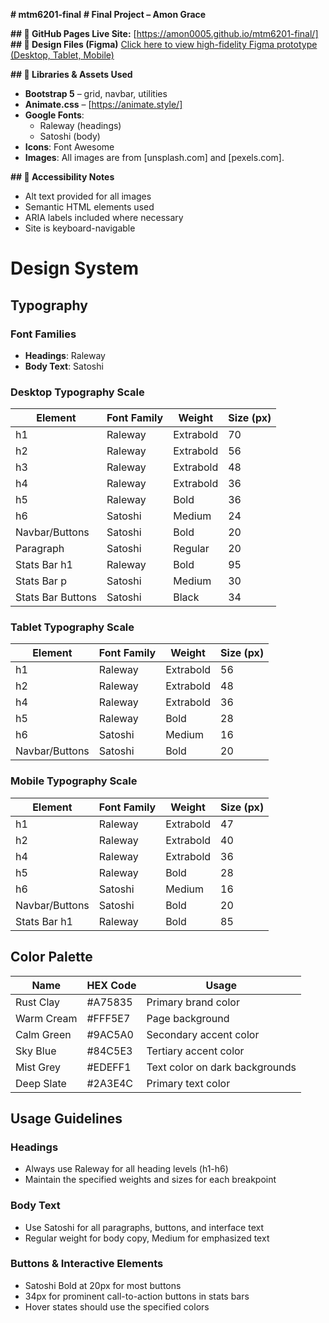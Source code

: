 **# mtm6201-final**
**# Final Project – Amon Grace**

**## 🔗 GitHub Pages Live Site:**
[https://amon0005.github.io/mtm6201-final/]
**## 📐 Design Files (Figma)**
[Click here to view high-fidelity Figma prototype (Desktop, Tablet, Mobile)](https://www.figma.com/design/WXIUbTBEAf7abBNh2UpKw4/Animal-Shelter-Website?node-id=79-674&t=KkLZgWoaPtzpUxk7-1)

**## 🧩 Libraries & Assets Used**

- ****Bootstrap 5**** – grid, navbar, utilities
- ****Animate.css**** – [https://animate.style/]
- ****Google Fonts****:
  - Raleway (headings)
  - Satoshi (body)
- ****Icons****: Font Awesome
- ****Images****: All images are from [unsplash.com] and [pexels.com].

**## 🧪 Accessibility Notes**

- Alt text provided for all images
- Semantic HTML elements used
- ARIA labels included where necessary
- Site is keyboard-navigable

# Design System

## Typography

### Font Families
- **Headings**: Raleway
- **Body Text**: Satoshi

### Desktop Typography Scale
| Element         | Font Family   | Weight      | Size (px) |
|-----------------|---------------|-------------|----------|
| h1              | Raleway       | Extrabold   | 70       |
| h2              | Raleway       | Extrabold   | 56       |
| h3              | Raleway       | Extrabold   | 48       |
| h4              | Raleway       | Extrabold   | 36       |
| h5              | Raleway       | Bold        | 36       |
| h6              | Satoshi       | Medium      | 24       |
| Navbar/Buttons  | Satoshi       | Bold        | 20       |
| Paragraph       | Satoshi       | Regular     | 20       |
| Stats Bar h1    | Raleway       | Bold        | 95       |
| Stats Bar p     | Satoshi       | Medium      | 30       |
| Stats Bar Buttons | Satoshi    | Black       | 34       |

### Tablet Typography Scale
| Element         | Font Family   | Weight      | Size (px) |
|-----------------|---------------|-------------|----------|
| h1              | Raleway       | Extrabold   | 56       |
| h2              | Raleway       | Extrabold   | 48       |
| h4              | Raleway       | Extrabold   | 36       |
| h5              | Raleway       | Bold        | 28       |
| h6              | Satoshi       | Medium      | 16       |
| Navbar/Buttons  | Satoshi       | Bold        | 20       |

### Mobile Typography Scale
| Element         | Font Family   | Weight      | Size (px) |
|-----------------|---------------|-------------|----------|
| h1              | Raleway       | Extrabold   | 47       |
| h2              | Raleway       | Extrabold   | 40       |
| h4              | Raleway       | Extrabold   | 36       |
| h5              | Raleway       | Bold        | 28       |
| h6              | Satoshi       | Medium      | 16       |
| Navbar/Buttons  | Satoshi       | Bold        | 20       |
| Stats Bar h1    | Raleway       | Bold        | 85       |

## Color Palette

| Name        | HEX Code  | Usage                          |
|-------------|----------|--------------------------------|
| Rust Clay   | #A75835  | Primary brand color            |
| Warm Cream  | #FFF5E7  | Page background                |
| Calm Green  | #9AC5A0  | Secondary accent color         |
| Sky Blue    | #84C5E3  | Tertiary accent color          |
| Mist Grey   | #EDEFF1  | Text color on dark backgrounds |
| Deep Slate  | #2A3E4C  | Primary text color             |

## Usage Guidelines

### Headings
- Always use Raleway for all heading levels (h1-h6)
- Maintain the specified weights and sizes for each breakpoint

### Body Text
- Use Satoshi for all paragraphs, buttons, and interface text
- Regular weight for body copy, Medium for emphasized text

### Buttons & Interactive Elements
- Satoshi Bold at 20px for most buttons
- 34px for prominent call-to-action buttons in stats bars
- Hover states should use the specified colors
